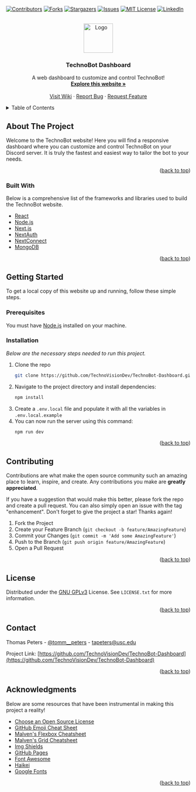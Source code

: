 <div id="top"></div>
<!--
*** Thanks for checking out the Best-README-Template. If you have a suggestion
*** that would make this better, please fork the repo and create a pull request
*** or simply open an issue with the tag "enhancement".
*** Don't forget to give the project a star!
*** Thanks again! Now go create something AMAZING! :D
-->



<!-- PROJECT SHIELDS -->
<!--
*** I'm using markdown "reference style" links for readability.
*** Reference links are enclosed in brackets [ ] instead of parentheses ( ).
*** See the bottom of this document for the declaration of the reference variables
*** for contributors-url, forks-url, etc. This is an optional, concise syntax you may use.
*** https://www.markdownguide.org/basic-syntax/#reference-style-links
-->
[![Contributors][contributors-shield]][contributors-url]
[![Forks][forks-shield]][forks-url]
[![Stargazers][stars-shield]][stars-url]
[![Issues][issues-shield]][issues-url]
[![MIT License][license-shield]][license-url]
[![LinkedIn][linkedin-shield]][linkedin-url]



<!-- PROJECT LOGO -->
<br />
<div align="center">
  <a href="https://github.com/TechnoVisionDev/TechnoBot-Dashboard">
    <img src="https://i.imgur.com/EXlIpl3.png" alt="Logo" width="80" height="80">
  </a>

  <h3 align="center">TechnoBot Dashboard</h3>

  <p align="center">
    A web dashboard to customize and control TechnoBot!
    <br />
    <a href="https://technobot.netlify.app/"><strong>Explore this website »</strong></a>
    <br />
    <br />
    <a href="https://github.com/TechnoVisionDev/TechnoBot-Dashboard/wiki">Visit Wiki</a>
    ·
    <a href="https://github.com/TechnoVisionDev/TechnoBot-Dashboard/issues">Report Bug</a>
    ·
    <a href="https://github.com/TechnoVisionDev/TechnoBot-Dashboard/issues">Request Feature</a>
  </p>
</div>



<!-- TABLE OF CONTENTS -->
<details>
  <summary>Table of Contents</summary>
  <ol>
    <li>
      <a href="#about-the-project">About The Project</a>
      <ul>
        <li><a href="#built-with">Built With</a></li>
      </ul>
    </li>
    <li>
      <a href="#getting-started">Getting Started</a>
      <ul>
        <li><a href="#prerequisites">Prerequisites</a></li>
        <li><a href="#installation">Installation</a></li>
      </ul>
    </li>
    <li><a href="#contributing">Contributing</a></li>
    <li><a href="#license">License</a></li>
    <li><a href="#contact">Contact</a></li>
    <li><a href="#acknowledgments">Acknowledgments</a></li>
  </ol>
</details>



<!-- ABOUT THE PROJECT -->
## About The Project

Welcome to the TechnoBot website! Here you will find a responsive dashboard where you can customize and control TechnoBot on your Discord server. It is truly the fastest and easiest way to tailor the bot to your needs.

<p align="right">(<a href="#top">back to top</a>)</p>



### Built With

Below is a comprehensive list of the frameworks and libraries used to build the TechnoBot website.

* [React](https://reactjs.org/)
* [Node.js](https://nodejs.org/en/)
* [Next.js](https://nextjs.org/)
* [NextAuth](https://next-auth.js.org/)
* [NextConnect](https://www.npmjs.com/package/next-connect)
* [MongoDB](https://www.mongodb.com/)

<p align="right">(<a href="#top">back to top</a>)</p>



<!-- GETTING STARTED -->
## Getting Started

To get a local copy of this website up and running, follow these simple steps.

### Prerequisites

You must have [Node.js](https://nodejs.org/en/) installed on your machine.

### Installation

_Below are the necessary steps needed to run this project._

1. Clone the repo
   ```sh
   git clone https://github.com/TechnoVisionDev/TechnoBot-Dashboard.git
   ```
2. Navigate to the project directory and install dependencies:
   ```sh
   npm install
   ```
4. Create a `.env.local` file and populate it with all the variables in `.env.local.example`
3. You can now run the server using this command:
   ```sh
   npm run dev
   ```

<p align="right">(<a href="#top">back to top</a>)</p>



<!-- CONTRIBUTING -->
## Contributing

Contributions are what make the open source community such an amazing place to learn, inspire, and create. Any contributions you make are **greatly appreciated**.

If you have a suggestion that would make this better, please fork the repo and create a pull request. You can also simply open an issue with the tag "enhancement".
Don't forget to give the project a star! Thanks again!

1. Fork the Project
2. Create your Feature Branch (`git checkout -b feature/AmazingFeature`)
3. Commit your Changes (`git commit -m 'Add some AmazingFeature'`)
4. Push to the Branch (`git push origin feature/AmazingFeature`)
5. Open a Pull Request

<p align="right">(<a href="#top">back to top</a>)</p>



<!-- LICENSE -->
## License

Distributed under the [GNU GPLv3](https://www.gnu.org/) License. See `LICENSE.txt` for more information.

<p align="right">(<a href="#top">back to top</a>)</p>



<!-- CONTACT -->
## Contact

Thomas Peters - [@tomm__peters](https://twitter.com/tomm__peters) - tapeters@usc.edu

Project Link: [https://github.com/TechnoVisionDev/TechnoBot-Dashboard](https://github.com/TechnoVisionDev/TechnoBot-Dashboard)

<p align="right">(<a href="#top">back to top</a>)</p>



<!-- ACKNOWLEDGMENTS -->
## Acknowledgments

Below are some resources that have been instrumental in making this project a reality!

* [Choose an Open Source License](https://choosealicense.com)
* [GitHub Emoji Cheat Sheet](https://www.webpagefx.com/tools/emoji-cheat-sheet)
* [Malven's Flexbox Cheatsheet](https://flexbox.malven.co/)
* [Malven's Grid Cheatsheet](https://grid.malven.co/)
* [Img Shields](https://shields.io)
* [GitHub Pages](https://pages.github.com)
* [Font Awesome](https://fontawesome.com)
* [Haikei](https://haikei.app/)
* [Google Fonts](https://fonts.google.com/)

<p align="right">(<a href="#top">back to top</a>)</p>



<!-- MARKDOWN LINKS & IMAGES -->
<!-- https://www.markdownguide.org/basic-syntax/#reference-style-links -->
[contributors-shield]: https://img.shields.io/github/contributors/TechnoVisionDev/TechnoBot-Dashboard.svg?style=for-the-badge
[contributors-url]: https://github.com/TechnoVisionDev/TechnoBot-Dashboard/graphs/contributors
[forks-shield]: https://img.shields.io/github/forks/TechnoVisionDev/TechnoBot-Dashboard.svg?style=for-the-badge
[forks-url]: https://github.com/TechnoVisionDev/TechnoBot-Dashboard/network/members
[stars-shield]: https://img.shields.io/github/stars/TechnoVisionDev/TechnoBot-Dashboard.svg?style=for-the-badge
[stars-url]: https://github.com/TechnoVisionDev/TechnoBot-Dashboard/stargazers
[issues-shield]: https://img.shields.io/github/issues/TechnoVisionDev/TechnoBot-Dashboard.svg?style=for-the-badge
[issues-url]: https://github.com/TechnoVisionDev/TechnoBot-Dashboard/issues
[license-shield]: https://img.shields.io/github/license/TechnoVisionDev/TechnoBot-Dashboard.svg?style=for-the-badge
[license-url]: https://github.com/TechnoVisionDev/TechnoBot-Dashboard/blob/main/LICENSE
[linkedin-shield]: https://img.shields.io/badge/-LinkedIn-black.svg?style=for-the-badge&logo=linkedin&colorB=555
[linkedin-url]: https://linkedin.com/in/thomaspeters
[product-screenshot]: src/main/webapp/assets/github/screenshot.png
